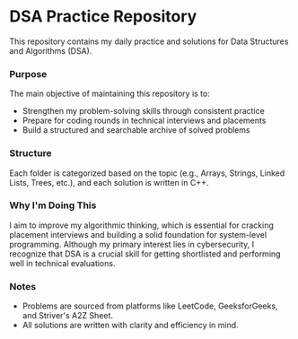 # DSA Practice Repository

This repository contains my daily practice and solutions for Data Structures and Algorithms (DSA).

### Purpose
The main objective of maintaining this repository is to:
- Strengthen my problem-solving skills through consistent practice
- Prepare for coding rounds in technical interviews and placements
- Build a structured and searchable archive of solved problems

### Structure
Each folder is categorized based on the topic (e.g., Arrays, Strings, Linked Lists, Trees, etc.), and each solution is written in C++.

### Why I'm Doing This
I aim to improve my algorithmic thinking, which is essential for cracking placement interviews and building a solid foundation for system-level programming. Although my primary interest lies in cybersecurity, I recognize that DSA is a crucial skill for getting shortlisted and performing well in technical evaluations.

### Notes
- Problems are sourced from platforms like LeetCode, GeeksforGeeks, and Striver's A2Z Sheet.
- All solutions are written with clarity and efficiency in mind.


